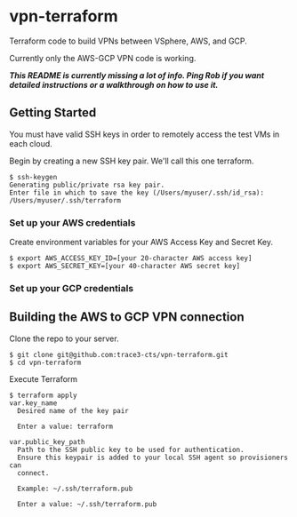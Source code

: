 # vpn-terraform
Terraform code to build VPNs between VSphere, AWS, and GCP.

Currently only the AWS-GCP VPN code is working.

***This README is currently missing a lot of info. Ping Rob if you want detailed instructions or a walkthrough on how to use it.***

## Getting Started

You must have valid SSH keys in order to remotely access the test VMs in each cloud.

Begin by creating a new SSH key pair. We'll call this one terraform.

```
$ ssh-keygen
Generating public/private rsa key pair.
Enter file in which to save the key (/Users/myuser/.ssh/id_rsa): /Users/myuser/.ssh/terraform
```

### Set up your AWS credentials
Create environment variables for your AWS Access Key and Secret Key.

```
$ export AWS_ACCESS_KEY_ID=[your 20-character AWS access key]
$ export AWS_SECRET_KEY=[your 40-character AWS secret key]
```
### Set up your GCP credentials


## Building the AWS to GCP VPN connection

Clone the repo to your server.

```
$ git clone git@github.com:trace3-cts/vpn-terraform.git
$ cd vpn-terraform
```
Execute Terraform

```
$ terraform apply
var.key_name
  Desired name of the key pair

  Enter a value: terraform

var.public_key_path
  Path to the SSH public key to be used for authentication.
  Ensure this keypair is added to your local SSH agent so provisioners can
  connect.

  Example: ~/.ssh/terraform.pub

  Enter a value: ~/.ssh/terraform.pub
```
